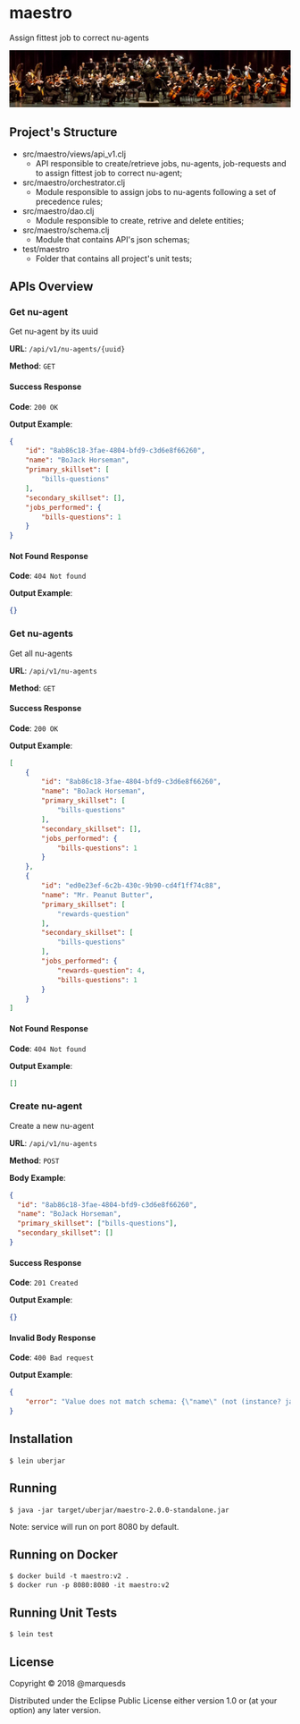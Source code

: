 # maestro

Assign fittest job to correct nu-agents


![Orchestra](resources/images/orchestra.jpg)


## Project's Structure

 - src/maestro/views/api_v1.clj
    - API responsible to create/retrieve jobs, nu-agents, job-requests and to assign fittest job to correct nu-agent;
 - src/maestro/orchestrator.clj
    - Module responsible to assign jobs to nu-agents following a set of precedence rules;
 - src/maestro/dao.clj
    - Module responsible to create, retrive and delete entities;
 - src/maestro/schema.clj
    - Module that contains API's json schemas;
 - test/maestro
    - Folder that contains all project's unit tests;


## APIs Overview

### Get nu-agent

Get nu-agent by its uuid

**URL**: `/api/v1/nu-agents/{uuid}`

**Method**: `GET`

#### Success Response

**Code**: `200 OK`

**Output Example**:

```json
{
    "id": "8ab86c18-3fae-4804-bfd9-c3d6e8f66260",
    "name": "BoJack Horseman",
    "primary_skillset": [
        "bills-questions"
    ],
    "secondary_skillset": [],
    "jobs_performed": {
        "bills-questions": 1
    }
}
```

#### Not Found Response

**Code**: `404 Not found`

**Output Example**:

```json
{}
```

### Get nu-agents

Get all nu-agents

**URL**: `/api/v1/nu-agents`

**Method**: `GET`

#### Success Response

**Code**: `200 OK`

**Output Example**:

```json
[
    {
        "id": "8ab86c18-3fae-4804-bfd9-c3d6e8f66260",
        "name": "BoJack Horseman",
        "primary_skillset": [
            "bills-questions"
        ],
        "secondary_skillset": [],
        "jobs_performed": {
            "bills-questions": 1
        }
    },
    {
        "id": "ed0e23ef-6c2b-430c-9b90-cd4f1ff74c88",
        "name": "Mr. Peanut Butter",
        "primary_skillset": [
            "rewards-question"
        ],
        "secondary_skillset": [
        	"bills-questions"
        ],
        "jobs_performed": {
        	"rewards-question": 4,
            "bills-questions": 1
        }
    }
]
```

#### Not Found Response

**Code**: `404 Not found`

**Output Example**:

```json
[]
```

### Create nu-agent

Create a new nu-agent

**URL**: `/api/v1/nu-agents`

**Method**: `POST`

**Body Example**:
```json
{
  "id": "8ab86c18-3fae-4804-bfd9-c3d6e8f66260",
  "name": "BoJack Horseman",
  "primary_skillset": ["bills-questions"],
  "secondary_skillset": []
}
```

#### Success Response

**Code**: `201 Created`

**Output Example**:

```json
{}
```

#### Invalid Body Response

**Code**: `400 Bad request`

**Output Example**:

```json
{
    "error": "Value does not match schema: {\"name\" (not (instance? java.lang.String 1))}"
}
```

## Installation

    $ lein uberjar


## Running

    $ java -jar target/uberjar/maestro-2.0.0-standalone.jar

Note: service will run on port 8080 by default.


## Running on Docker

	$ docker build -t maestro:v2 .
	$ docker run -p 8080:8080 -it maestro:v2


## Running Unit Tests

    $ lein test


## License

Copyright © 2018 @marquesds

Distributed under the Eclipse Public License either version 1.0 or (at
your option) any later version.
